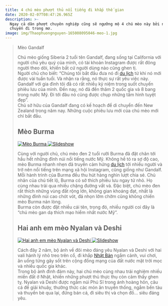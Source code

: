 ```yaml
---
title: 4 chú mèo phượt thủ nổi tiếng đi khắp thế gian
date: 2020-02-07T08:47:26.965Z
description: >-
  Ngay cả dân phượt chuyên nghiệp cũng sẽ ngưỡng mộ 4 chú mèo này bởi những
  chuyến đi trong mơ. 
image: img/Thaophuongnguyen-165008095046-meo-1.jpg
---
```

> Mèo Gandalf
>
> Chú mèo giống Siberia 2 tuổi tên Gandalf, đang sống tại California với người chủ yêu quý của mình, có tài khoản Instagram được rất đông người theo dõi, khiến bất cứ người dùng nào cũng ghen tị.\
> Người chủ cho biết: “Chúng tôi bắt đầu đưa nó đi [du lịch](https://travel.com.vn "Du lich") từ khi nó mới được vài tuần tuổi. Và nhận ra rằng, nó thực sự rất yêu việc này. Gandalf với gia đình tôi đã có rất nhiều kỷ niệm trong suốt chuyến phiêu lưu của mình. Đến nay, nó đã đến thăm 2 quốc gia và 8 bang trong nước Mỹ. Đi tới đâu nó cũng được chụp những tấm hình tuyệt đẹp”.\
> Chủ sở hữu của Gandalf đang có kế hoạch để di chuyển đến New Zealand trong năm nay. Những cuộc phiêu lưu mới của chú mèo mới chỉ bắt đầu.
>
> ## Mèo Burma
>
> [![Mèo Burma](https://wiki-travel.com.vn/Uploads/picture/Thaophuongnguyen-165308095328-meo-2.jpg "Mèo Burma") ![Slideshow](https://www.vietravel.com/content/img/icon_zoom.png "Slideshow")](https://wiki-travel.com.vn/Uploads/picture/Thaophuongnguyen-165308095328-meo-2.jpg "Mèo Burma")
>
> Cùng với người chủ, chú mèo đen 2 tuổi rưỡi Burma đã đặt chân tới hầu hết những đỉnh núi nổi tiếng nước Mỹ. Không hề tỏ ra sợ độ cao, mèo Burma nhanh nhẹn đã truyền cảm hứng [du lịch](https://travel.com.vn "Du lich") tới nhiều người và trở nên nổi tiếng trên mạng xã hội Instagram, cũng giống như Gandalf.\
> Mỗi hành trình của Burma đều thu hút hàng nghìn lượt chia sẻ. Chủ nhân của chú tiết lộ, Burma có sở thích phiêu lưu ngay tử nhỏ. Họ cùng nhau trải qua nhiều chặng đường vất vả. Đặc biệt, chú mèo đen rất thích những vùng đất rộng lớn, không gian khoáng đạt, nhất là những đỉnh núi cao chót vót, đá nhọn lởm chởm cũng không chiến mèo Burma nản lòng.\
> Burma còn được đặt nhiều cái tên, trong đó, nhiều người coi đây là “chú mèo gan dạ thích mạo hiểm nhất nước Mỹ”.
>
> ## Hai anh em mèo Nyalan và Deshi
>
> [![Hai anh em mèo Nyalan và Deshi](https://wiki-travel.com.vn/Uploads/picture/Thaophuongnguyen-165608095618-meo-3.jpg "Hai anh em mèo Nyalan và Deshi") ![Slideshow](https://www.vietravel.com/content/img/icon_zoom.png "Slideshow")](https://wiki-travel.com.vn/Uploads/picture/Thaophuongnguyen-165608095618-meo-3.jpg "Hai anh em mèo Nyalan và Deshi")
>
> Cách đây 2 năm, bộ ảnh về đôi mèo đáng yêu Nyalan và Deshi với hai vali hành lý nhỏ treo trên cổ, đi khắp [Nhật Bản](https://travel.com.vn/du-lich-nhat-ban.aspx "Nhật Bản") ngắm cảnh, vui chơi, ăn uống từng gây sốt trên cộng đồng mạng của đất nước mặt trời mọc và nhiều quốc gia khác.\
> Trong bộ ảnh đình đám này, hai chú mèo cùng nhau trải nghiệm nhiều miền đất ở Nhật, khiến những phượt thủ thực thụ còn cảm thấy ghen tỵ. Nyalan và Deshi được ngắm núi Phú Sĩ trong ánh hoàng hôn, câu cá để giải khuây, thưởng thức các món ăn truyền thống, ngắm bến tàu và thuyền bè qua lại, đứng bán cá, đi siêu thị và chọn đồ… siêu đáng yêu.
